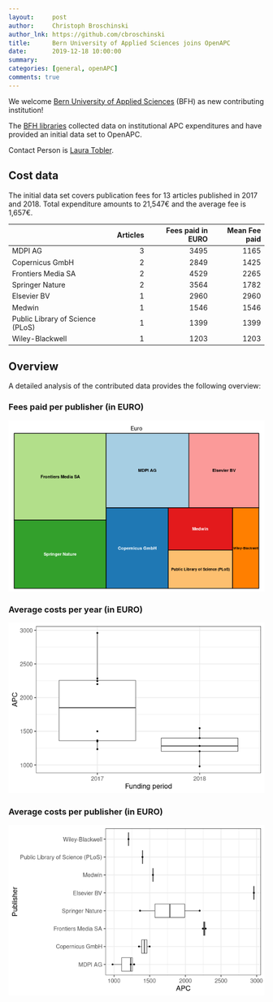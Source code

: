 ```yaml
---
layout:     post
author:     Christoph Broschinski
author_lnk: https://github.com/cbroschinski
title:      Bern University of Applied Sciences joins OpenAPC
date:       2019-12-18 10:00:00
summary:    
categories: [general, openAPC]
comments: true
---
```





We welcome [Bern University of Applied Sciences](http://www.bfh.ch/) (BFH) as new contributing institution!

The [BFH libraries](http://www.bfh.ch/bibliotheken) collected data on institutional APC expenditures and have provided an initial data set to OpenAPC.

Contact Person is [Laura Tobler](mailto:laura.tobler@bfh.ch).

## Cost data



The initial data set covers publication fees for 13 articles published in 2017 and 2018. Total expenditure amounts to 21,547€ and the average fee is 1,657€.


|                                 | Articles| Fees paid in EURO| Mean Fee paid|
|:--------------------------------|--------:|-----------------:|-------------:|
|MDPI AG                          |        3|              3495|          1165|
|Copernicus GmbH                  |        2|              2849|          1425|
|Frontiers Media SA               |        2|              4529|          2265|
|Springer Nature                  |        2|              3564|          1782|
|Elsevier BV                      |        1|              2960|          2960|
|Medwin                           |        1|              1546|          1546|
|Public Library of Science (PLoS) |        1|              1399|          1399|
|Wiley-Blackwell                  |        1|              1203|          1203|

## Overview

A detailed analysis of the contributed data provides the following overview:

### Fees paid per publisher (in EURO)

![plot of chunk tree_bfh_2019_12_18_full](/figure/tree_bfh_2019_12_18_full-1.png)

###  Average costs per year (in EURO)

![plot of chunk box_bfh_2019_12_18_year_full](/figure/box_bfh_2019_12_18_year_full-1.png)

###  Average costs per publisher (in EURO)

![plot of chunk box_bfh_2019_12_18_publisher_full](/figure/box_bfh_2019_12_18_publisher_full-1.png)
